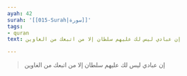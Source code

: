 ```yaml
---
ayah: 42
surah: '[[015-Surah|سورة]]'
tags:
- quran
text: إن عبادي ليس لك عليهم سلطان إلا من اتبعك من الغاوين

---
```

> إن عبادي ليس لك عليهم سلطان إلا من اتبعك من الغاوين
